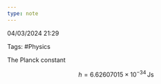 ```yaml
---
type: note
---
```

04/03/2024 21:29

Tags: #Physics 

The Planck constant 

$$
h=6.62607015\times 10^{-34}\,\text{Js}
$$